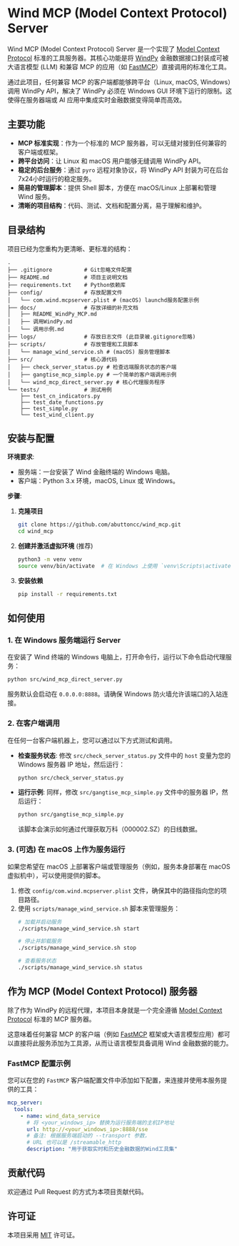 # Wind MCP (Model Context Protocol) Server

Wind MCP (Model Context Protocol) Server 是一个实现了 [Model Context Protocol](https://modelcontextprotocol.io/introduction) 标准的工具服务器。其核心功能是将 [WindPy](https://www.wind.com.cn/newsite/html/data_wds.html) 金融数据接口封装成可被大语言模型 (LLM) 和兼容 MCP 的应用（如 [FastMCP](https://gofastmcp.com/getting-started/welcome)）直接调用的标准化工具。

通过此项目，任何兼容 MCP 的客户端都能够跨平台（Linux, macOS, Windows）调用 WindPy API，解决了 WindPy 必须在 Windows GUI 环境下运行的限制。这使得在服务器端或 AI 应用中集成实时金融数据变得简单而高效。

## 主要功能

- **MCP 标准实现**：作为一个标准的 MCP 服务器，可以无缝对接到任何兼容的客户端或框架。
- **跨平台访问**：让 Linux 和 macOS 用户能够无缝调用 WindPy API。
- **稳定的后台服务**：通过 `pyro` 远程对象协议，将 WindPy API 封装为可在后台7x24小时运行的稳定服务。
- **简易的管理脚本**：提供 Shell 脚本，方便在 macOS/Linux 上部署和管理 Wind 服务。
- **清晰的项目结构**：代码、测试、文档和配置分离，易于理解和维护。

## 目录结构

项目已经为您重构为更清晰、更标准的结构：

```
.
├── .gitignore          # Git忽略文件配置
├── README.md           # 项目主说明文档
├── requirements.txt    # Python依赖库
├── config/             # 存放配置文件
│   └── com.wind.mcpserver.plist # (macOS) launchd服务配置示例
├── docs/               # 存放详细的补充文档
│   ├── README_WindPy_MCP.md
│   ├── 调用WindPy.md
│   └── 调用示例.md
├── logs/               # 存放日志文件 (此目录被.gitignore忽略)
├── scripts/            # 存放管理和工具脚本
│   └── manage_wind_service.sh # (macOS) 服务管理脚本
├── src/                # 核心源代码
│   ├── check_server_status.py # 检查远端服务状态的客户端
│   ├── gangtise_mcp_simple.py # 一个简单的客户端调用示例
│   └── wind_mcp_direct_server.py # 核心代理服务程序
└── tests/              # 测试用例
    ├── test_cn_indicators.py
    ├── test_date_functions.py
    ├── test_simple.py
    └── test_wind_client.py
```

## 安装与配置

**环境要求**:
- 服务端：一台安装了 Wind 金融终端的 Windows 电脑。
- 客户端：Python 3.x 环境，macOS, Linux 或 Windows。

**步骤**:

1.  **克隆项目**
    ```bash
    git clone https://github.com/abuttoncc/wind_mcp.git
    cd wind_mcp
    ```

2.  **创建并激活虚拟环境** (推荐)
    ```bash
    python3 -m venv venv
    source venv/bin/activate  # 在 Windows 上使用 `venv\Scripts\activate`
    ```

3.  **安装依赖**
    ```bash
    pip install -r requirements.txt
    ```

## 如何使用

### 1. 在 Windows 服务端运行 Server

在安装了 Wind 终端的 Windows 电脑上，打开命令行，运行以下命令启动代理服务：

```bash
python src/wind_mcp_direct_server.py
```
服务默认会启动在 `0.0.0.0:8888`。请确保 Windows 防火墙允许该端口的入站连接。

### 2. 在客户端调用

在任何一台客户端机器上，您可以通过以下方式测试和调用。

- **检查服务状态**:
  修改 `src/check_server_status.py` 文件中的 `host` 变量为您的 Windows 服务器 IP 地址，然后运行：
  ```bash
  python src/check_server_status.py
  ```

- **运行示例**:
  同样，修改 `src/gangtise_mcp_simple.py` 文件中的服务器 IP，然后运行：
  ```bash
  python src/gangtise_mcp_simple.py
  ```
  该脚本会演示如何通过代理获取万科（000002.SZ）的日线数据。

### 3. (可选) 在 macOS 上作为服务运行

如果您希望在 macOS 上部署客户端或管理服务（例如，服务本身部署在 macOS 虚拟机中），可以使用提供的脚本。

1.  修改 `config/com.wind.mcpserver.plist` 文件，确保其中的路径指向您的项目路径。
2.  使用 `scripts/manage_wind_service.sh` 脚本来管理服务：
    ```bash
    # 加载并启动服务
    ./scripts/manage_wind_service.sh start

    # 停止并卸载服务
    ./scripts/manage_wind_service.sh stop

    # 查看服务状态
    ./scripts/manage_wind_service.sh status
    ```

## 作为 MCP (Model Context Protocol) 服务器

除了作为 WindPy 的远程代理，本项目本身就是一个完全遵循 [Model Context Protocol](https://modelcontextprotocol.io/introduction) 标准的 MCP 服务器。

这意味着任何兼容 MCP 的客户端（例如 [FastMCP](https://gofastmcp.com/getting-started/welcome) 框架或大语言模型应用）都可以直接将此服务添加为工具源，从而让语言模型具备调用 Wind 金融数据的能力。

### FastMCP 配置示例

您可以在您的 `FastMCP` 客户端配置文件中添加如下配置，来连接并使用本服务提供的工具：

```yaml
mcp_server:
  tools:
    - name: wind_data_service
      # 将 <your_windows_ip> 替换为运行服务端的主机IP地址
      url: http://<your_windows_ip>:8888/sse
      # 备注: 根据服务端启动的 --transport 参数，
      # URL 也可以是 /streamable_http
      description: "用于获取实时和历史金融数据的Wind工具集"
```

## 贡献代码

欢迎通过 Pull Request 的方式为本项目贡献代码。

## 许可证

本项目采用 [MIT](LICENSE) 许可证。 